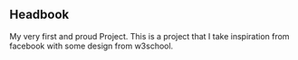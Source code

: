 ## Headbook
My very first and proud Project.
This is a project that I take inspiration from facebook with some design from w3school.
